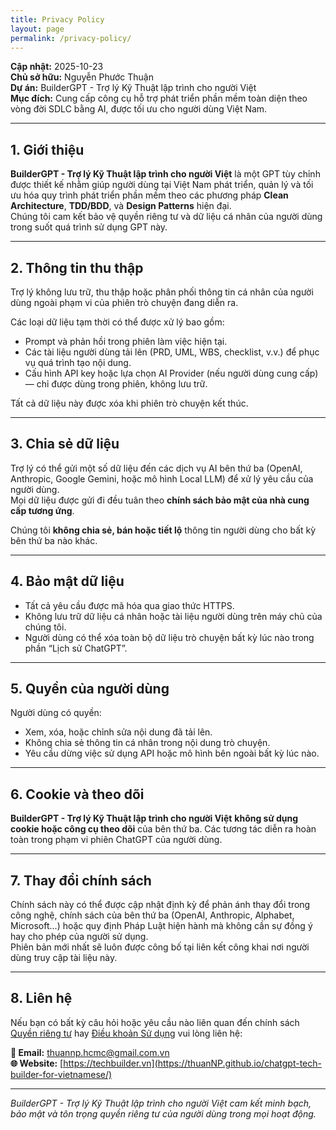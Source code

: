 ```yaml
---
title: Privacy Policy
layout: page
permalink: /privacy-policy/
---
```


<!-- Dán nội dung Privacy Policy tại đây -->

**Cập nhật:** 2025-10-23  
**Chủ sở hữu:** Nguyễn Phước Thuận  
**Dự án:** BuilderGPT - Trợ lý Kỹ Thuật lập trình cho người Việt  
**Mục đích:** Cung cấp công cụ hỗ trợ phát triển phần mềm toàn diện theo vòng đời SDLC bằng AI, được tối ưu cho người dùng Việt Nam.

---

## 1. Giới thiệu

**BuilderGPT - Trợ lý Kỹ Thuật lập trình cho người Việt** là một GPT tùy chỉnh được thiết kế nhằm giúp người dùng tại Việt Nam phát triển, quản lý và tối ưu hóa quy trình phát triển phần mềm theo các phương pháp **Clean Architecture**, **TDD/BDD**, và **Design Patterns** hiện đại.  
Chúng tôi cam kết bảo vệ quyền riêng tư và dữ liệu cá nhân của người dùng trong suốt quá trình sử dụng GPT này.

---

## 2. Thông tin thu thập

Trợ lý không lưu trữ, thu thập hoặc phân phối thông tin cá nhân của người dùng ngoài phạm vi của phiên trò chuyện đang diễn ra.

Các loại dữ liệu tạm thời có thể được xử lý bao gồm:
- Prompt và phản hồi trong phiên làm việc hiện tại.  
- Các tài liệu người dùng tải lên (PRD, UML, WBS, checklist, v.v.) để phục vụ quá trình tạo nội dung.  
- Cấu hình API key hoặc lựa chọn AI Provider (nếu người dùng cung cấp) — chỉ được dùng trong phiên, không lưu trữ.  

Tất cả dữ liệu này được xóa khi phiên trò chuyện kết thúc.

---

## 3. Chia sẻ dữ liệu

Trợ lý có thể gửi một số dữ liệu đến các dịch vụ AI bên thứ ba (OpenAI, Anthropic, Google Gemini, hoặc mô hình Local LLM) để xử lý yêu cầu của người dùng.  
Mọi dữ liệu được gửi đi đều tuân theo **chính sách bảo mật của nhà cung cấp tương ứng**.  

Chúng tôi **không chia sẻ, bán hoặc tiết lộ** thông tin người dùng cho bất kỳ bên thứ ba nào khác.

---

## 4. Bảo mật dữ liệu

- Tất cả yêu cầu được mã hóa qua giao thức HTTPS.  
- Không lưu trữ dữ liệu cá nhân hoặc tài liệu người dùng trên máy chủ của chúng tôi.  
- Người dùng có thể xóa toàn bộ dữ liệu trò chuyện bất kỳ lúc nào trong phần “Lịch sử ChatGPT”.  

---

## 5. Quyền của người dùng

Người dùng có quyền:
- Xem, xóa, hoặc chỉnh sửa nội dung đã tải lên.  
- Không chia sẻ thông tin cá nhân trong nội dung trò chuyện.  
- Yêu cầu dừng việc sử dụng API hoặc mô hình bên ngoài bất kỳ lúc nào.  

---

## 6. Cookie và theo dõi

**BuilderGPT - Trợ lý Kỹ Thuật lập trình cho người Việt** **không sử dụng cookie hoặc công cụ theo dõi** của bên thứ ba. Các tương tác diễn ra hoàn toàn trong phạm vi phiên ChatGPT của người dùng.

---

## 7. Thay đổi chính sách

Chính sách này có thể được cập nhật định kỳ để phản ánh thay đổi trong công nghệ, chính sách của bên thứ ba (OpenAI, Anthropic, Alphabet, Microsoft...) hoặc quy định Pháp Luật hiện hành mà không cần sự đồng ý hay cho phép của người sử dụng.  
Phiên bản mới nhất sẽ luôn được công bố tại liên kết công khai nơi người dùng truy cập tài liệu này.

---

## 8. Liên hệ

Nếu bạn có bất kỳ câu hỏi hoặc yêu cầu nào liên quan đến chính sách [Quyền riêng tư](https://thuanNP.github.io/chatgpt-tech-builder-for-vietnamese/privacy-policy) hay [Điều khoản Sử dụng](https://thuannp.github.io/chatgpt-tech-builder-for-vietnamese/terms-of-service/) vui lòng liên hệ:

**📧 Email:** thuannp.hcmc@gmail.com.vn  
**🌐 Website:** [https://techbuilder.vn](https://thuanNP.github.io/chatgpt-tech-builder-for-vietnamese/)  

---

*BuilderGPT - Trợ lý Kỹ Thuật lập trình cho người Việt cam kết minh bạch, bảo mật và tôn trọng quyền riêng tư của người dùng trong mọi hoạt động.*

